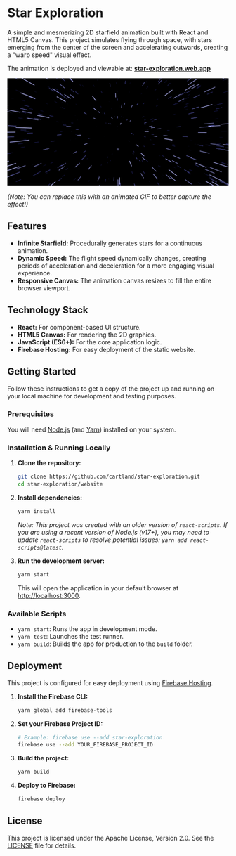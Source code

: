 # Star Exploration

A simple and mesmerizing 2D starfield animation built with React and HTML5 Canvas. This project simulates flying through space, with stars emerging from the center of the screen and accelerating outwards, creating a "warp speed" visual effect.

The animation is deployed and viewable at: **[star-exploration.web.app](https://star-exploration.web.app/)**

![Star Exploration Screenshot](https://raw.githubusercontent.com/cartland/star-exploration/main/website/public/screenshot.png)

*(Note: You can replace this with an animated GIF to better capture the effect!)*

## Features

-   **Infinite Starfield:** Procedurally generates stars for a continuous animation.
-   **Dynamic Speed:** The flight speed dynamically changes, creating periods of acceleration and deceleration for a more engaging visual experience.
-   **Responsive Canvas:** The animation canvas resizes to fill the entire browser viewport.

## Technology Stack

-   **React:** For component-based UI structure.
-   **HTML5 Canvas:** For rendering the 2D graphics.
-   **JavaScript (ES6+):** For the core application logic.
-   **Firebase Hosting:** For easy deployment of the static website.

## Getting Started

Follow these instructions to get a copy of the project up and running on your local machine for development and testing purposes.

### Prerequisites

You will need [Node.js](https://nodejs.org) (and [Yarn](https://yarnpkg.com/)) installed on your system.

### Installation & Running Locally

1.  **Clone the repository:**
    ```sh
    git clone https://github.com/cartland/star-exploration.git
    cd star-exploration/website
    ```

2.  **Install dependencies:**
    ```sh
    yarn install
    ```
    *Note: This project was created with an older version of `react-scripts`. If you are using a recent version of Node.js (v17+), you may need to update `react-scripts` to resolve potential issues: `yarn add react-scripts@latest`.*

3.  **Run the development server:**
    ```sh
    yarn start
    ```
    This will open the application in your default browser at [http://localhost:3000](http://localhost:3000).

### Available Scripts

-   `yarn start`: Runs the app in development mode.
-   `yarn test`: Launches the test runner.
-   `yarn build`: Builds the app for production to the `build` folder.

## Deployment

This project is configured for easy deployment using [Firebase Hosting](https://firebase.google.com/docs/hosting).

1.  **Install the Firebase CLI:**
    ```sh
    yarn global add firebase-tools
    ```

2.  **Set your Firebase Project ID:**
    ```sh
    # Example: firebase use --add star-exploration
    firebase use --add YOUR_FIREBASE_PROJECT_ID
    ```

3.  **Build the project:**
    ```sh
    yarn build
    ```

4.  **Deploy to Firebase:**
    ```sh
    firebase deploy
    ```

## License

This project is licensed under the Apache License, Version 2.0. See the [LICENSE](LICENSE) file for details.
